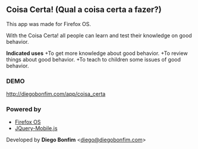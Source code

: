 Coisa Certa! (Qual a coisa certa a fazer?)
-----------------------
This app was made for Firefox OS.

With the Coisa Certa! all people can learn and test their knowledge on good behavior.

**Indicated uses**
+To get more knowledge about good behavior.
+To review things about good behavior.
+To teach to children some issues of good behavior.

### DEMO

http://diegobonfim.com/app/coisa_certa

### Powered by
+ [Firefox OS](http://mozilla.org/pt-BR/firefox/os/)
+ [JQuery-Mobile.js](http://jquerymobile.com/)



Developed by **Diego Bonfim** &lt;diego@diegobonfim.com&gt;
